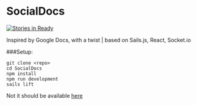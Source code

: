 # SocialDocs
[![Stories in Ready](https://badge.waffle.io/SocialDocs/SocialDocs.svg?label=ready&title=Ready)](http://waffle.io/SocialDocs/SocialDocs)

Inspired by Google Docs, with a twist | based on Sails.js, React, Socket.io

###Setup:
```
git clone <repo>
cd SocialDocs
npm install
npm run development
sails lift
```
Not it should be available [here]("localhost:1337")